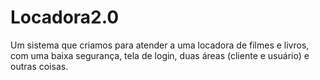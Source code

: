 # Locadora2.0
 Um sistema que criamos para atender a uma locadora de filmes e livros, com uma baixa segurança, tela de login, duas áreas (cliente e usuário) e outras coisas.
